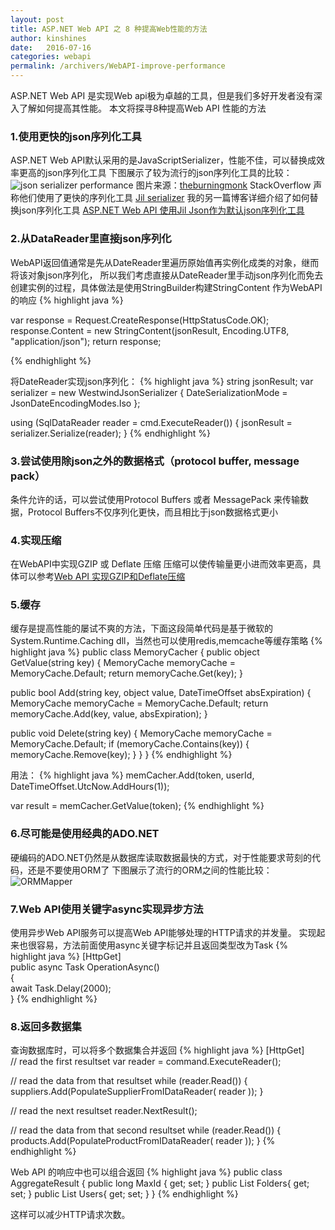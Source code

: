 ```yaml
---
layout: post
title: ASP.NET Web API 之 8 种提高Web性能的方法
author: kinshines
date:   2016-07-16
categories: webapi
permalink: /archivers/WebAPI-improve-performance
---
```


<p class="lead"> ASP.NET Web API 是实现Web api极为卓越的工具，但是我们多好开发者没有深入了解如何提高其性能。
本文将探寻8种提高Web API 性能的方法</p>

### 1.使用更快的json序列化工具
ASP.NET Web API默认采用的是JavaScriptSerializer，性能不佳，可以替换成效率更高的json序列化工具
下图展示了较为流行的json序列化工具的比较：
![json serializer performance](http://blog.developers.ba/wp-content/uploads/2014/07/SerializerPerformanceGraf_thumb.png)
图片来源：[theburningmonk](http://theburningmonk.com/2014/06/json-and-binary-serializers-benchmarks-updated/)
StackOverflow 声称他们使用了更快的序列化工具 [Jil serializer](https://github.com/kevin-montrose/Jil)
我的另一篇博客详细介绍了如何替换json序列化工具 [ASP.NET Web API 使用Jil Json作为默认json序列化工具](https://kinshines.github.io/archivers/WebAPI-JilJson)

### 2.从DataReader里直接json序列化
WebAPI返回值通常是先从DateReader里遍历原始值再实例化成类的对象，继而将该对象json序列化，
所以我们考虑直接从DateReader里手动json序列化而免去创建实例的过程，具体做法是使用StringBuilder构建StringContent
作为WebAPI的响应
{% highlight java %}

var response = Request.CreateResponse(HttpStatusCode.OK);
response.Content = new StringContent(jsonResult, Encoding.UTF8, "application/json");
return response;

{% endhighlight %}

将DateReader实现json序列化：
{% highlight java %}
string jsonResult;
var serializer = new WestwindJsonSerializer
{
     DateSerializationMode = JsonDateEncodingModes.Iso
};
 
using (SqlDataReader reader = cmd.ExecuteReader())
{ 
     jsonResult = serializer.Serialize(reader);
}
{% endhighlight %}

### 3.尝试使用除json之外的数据格式（protocol buffer, message pack）
条件允许的话，可以尝试使用Protocol Buffers 或者 MessagePack 来传输数据，Protocol Buffers不仅序列化更快，而且相比于json数据格式更小

### 4.实现压缩
在WebAPI中实现GZIP 或 Deflate 压缩
压缩可以使传输量更小进而效率更高，具体可以参考[Web API 实现GZIP和Deflate压缩](https://kinshines.github.io/archivers/WebAPI-GZip-Compression)

### 5.缓存
缓存是提高性能的屡试不爽的方法，下面这段简单代码是基于微软的System.Runtime.Caching dll，当然也可以使用redis,memcache等缓存策略
{% highlight java %}
public class MemoryCacher
{
  public object GetValue(string key)
  {
    MemoryCache memoryCache = MemoryCache.Default;
    return memoryCache.Get(key);
  }
 
  public bool Add(string key, object value, DateTimeOffset absExpiration)
  {
    MemoryCache memoryCache = MemoryCache.Default;
    return memoryCache.Add(key, value, absExpiration);
  }
 
  public void Delete(string key)
  {
    MemoryCache memoryCache = MemoryCache.Default;
    if (memoryCache.Contains(key))
    {
       memoryCache.Remove(key);
    }
  }
}
{% endhighlight %}

用法：
{% highlight java %}
memCacher.Add(token, userId, DateTimeOffset.UtcNow.AddHours(1));

var result = memCacher.GetValue(token);
{% endhighlight %}

### 6.尽可能是使用经典的ADO.NET
硬编码的ADO.NET仍然是从数据库读取数据最快的方式，对于性能要求苛刻的代码，还是不要使用ORM了
下图展示了流行的ORM之间的性能比较：
![ORMMapper](http://blog.developers.ba/wp-content/uploads/2014/07/ORMMapper_thumb.png)

### 7.Web API使用关键字async实现异步方法
使用异步Web API服务可以提高Web API能够处理的HTTP请求的并发量。
实现起来也很容易，方法前面使用async关键字标记并且返回类型改为Task
{% highlight java %}
[HttpGet]  
public async Task OperationAsync()  
{   
    await Task.Delay(2000);  
}
{% endhighlight %}

### 8.返回多数据集
查询数据库时，可以将多个数据集合并返回
{% highlight java %}
[HttpGet]  
// read the first resultset 
var reader = command.ExecuteReader(); 
 
// read the data from that resultset 
while (reader.Read()) 
{ 
    suppliers.Add(PopulateSupplierFromIDataReader( reader )); 
} 
 
// read the next resultset 
reader.NextResult(); 
 
// read the data from that second resultset 
while (reader.Read()) 
{ 
    products.Add(PopulateProductFromIDataReader( reader )); 
}
{% endhighlight %}

Web API 的响应中也可以组合返回
{% highlight java %}
public class AggregateResult
{
     public long MaxId { get; set; }
     public List<Folder> Folders{ get; set; }
     public List<User>  Users{ get; set; }
}
{% endhighlight %}

这样可以减少HTTP请求次数。